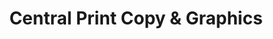 ---
title: "Central Print Copy & Graphics"
url: /mount-vernon/central-print-copy-and-graphics/
shop: copyshop
---